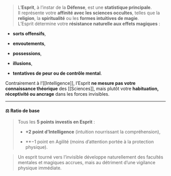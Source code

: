> L’**Esprit**, à l’instar de la **Défense**, est une **statistique principale**.  
> Il représente votre **affinité avec les sciences occultes**, telles que la **religion**, la **spiritualité** ou les **formes intuitives de magie**.  
> L’Esprit détermine votre **résistance naturelle aux effets magiques** :

- **sorts offensifs**,
    
- **envoutements**,
    
- **possessions**,
    
- **illusions**,
    
- **tentatives de peur ou de contrôle mental**.
    

Contrairement à l’[[Intelligence]], l’Esprit **ne mesure pas votre connaissance théorique** des [[Sciences]], mais plutôt votre **habituation, réceptivité ou ancrage** dans les forces invisibles.

---

#### ⚖️ **Ratio de base**

> Tous les **5 points investis en Esprit** :
> 
> - **+2 point d’Intelligence** (intuition nourrissant la compréhension),
>     
> - **−1 point en Agilité (moins d’attention portée à la protection physique).
>     

> Un esprit tourné vers l’invisible développe naturellement des facultés mentales et magiques accrues, mais au détriment d’une vigilance physique immédiate.